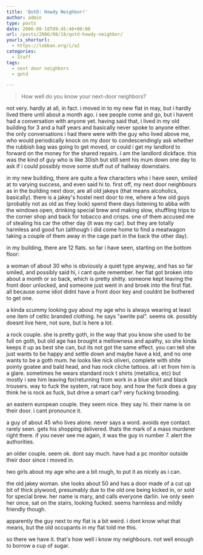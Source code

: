 ```yaml
---
title: 'QotD: Howdy Neighbor!'
author: admin
type: posts
date: 2006-08-18T09:45:48+00:00
url: /posts/2006/08/18/qotd-howdy-neighbor/
yourls_shorturl:
  - https://lobban.org/i/a2
categories:
  - Stuff
tags:
  - next door neighbors
  - qotd

---
```

> How well do you know your next-door neighbors?

not very. hardly at all, in fact. i moved in to my new flat in may, but i hardly lived there until about a month ago. i see people come and go, but i havent had a conversation with anyone yet. having said that, i lived in my old building for 3 and a half years and basically never spoke to anyone either. the only conversations i had there were with the guy who lived above me, who would periodically knock on my door to condescendingly ask whether the rubbish bag was going to get moved, or could i get my landlord to forward on the money for the shared repairs. i am the landlord dickface. this was the kind of guy who is like 30ish but still sent his mum down one day to ask if i could possibly move some stuff out of hallway downstairs.

in my new building, there are quite a few characters who i have seen, smiled at to varying success, and even said hi to. first off, my next door neighbours as in the building next door, are all old jakeys (that means alcoholics, basically). there is a jakey's hostel next door to me, where a few old guys (probably not as old as they look) spend there days listening to abba with the windows open, drinking special brew and making slow, shuffling trips to the corner shop and back for tobacco and crisps. one of them accused me of stealing his car the other day (it was my car). but they are totally harmless and good fun (although i did come home to find a meatwagon taking a couple of them away in the cage part in the back the other day).

in my building, there are 12 flats. so far i have seen, starting on the bottom floor:

a woman of about 30 who is obviously a quiet type anyway, and has so far smiled, and possibly said hi, i cant quite remember. her flat got broken into about a month or so back, which is pretty shitty. someone kept leaving the front door unlocked, and someone just went in and broek into the first flat. all because some idiot didnt have a front door key and couldnt be bothered to get one.

a kinda scummy looking guy about my age who is always wearing at least one item of celtic branded clothing. he says "awrite pal". seems ok. possibly doesnt live here, not sure, but is here a lot.

a rock couple. she is pretty goth, in the way that you know she used to be full on goth, but old age has brought a mellowness and apathy, so she kinda keeps it up as best she can, but its not got the same effect. you can tell she just wants to be happy and settle down and maybe have a kid, and no one wants to be a goth mum. he looks like nick oliveri, complete with shite pointy goatee and bald head, and has rock cliche tattoos. all i et from him is a glare. sometimes he wears standard rock t shirts (metallica, etc) but mostly i see him leaving for/returning from work in a blue shirt and black trousers. way to fuck the system, rat race boy. and how the fuck does a guy think he is rock as fuck, but drive a smart car? very fucking brooding.

an eastern european couple. they seem nice. they say hi. their name is on their door. i cant pronounce it.

a guy of about 45 who lives alone. never says a word. avoids eye contact. rarely seen. gets his shopping delivered. thats the mark of a mass murderer right there. if you never see me again, it was the guy in number 7. alert the authorities.

an older couple. seem ok. dont say much. have had a pc monitor outside their door since i moved in.

two girls about my age who are a bit rough, to put it as nicely as i can.

the old jakey woman. she looks about 50 and has a door made of a cut up bit of thick plywood, presumably due to the old one being kicked in, or sold for special brew. her name is mary, and calls everyone darlin. ive only seen her once, sat on the stairs, looking fucked. seems harmless and mildly friendly though.

apparently the guy next to my flat is a bit weird. i dont know what that means, but the old occupants in my flat told me this.

so there we have it. that's how well i know my neighbours. not well enough to borrow a cup of sugar.
